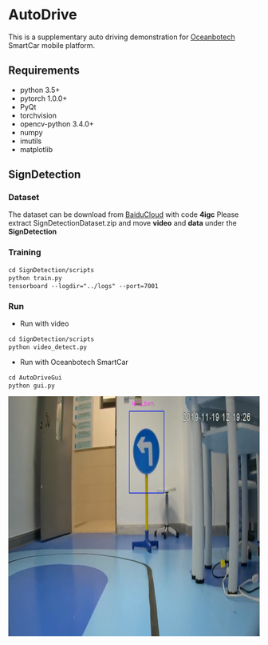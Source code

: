 # AutoDrive
This is a supplementary auto driving demonstration for [Oceanbotech](http://www.oceanbotech.com/) SmartCar mobile platform.
## Requirements
- python 3.5+
- pytorch 1.0.0+
- PyQt
- torchvision
- opencv-python 3.4.0+
- numpy
- imutils
- matplotlib

## SignDetection

### Dataset
The dataset can be download from [BaiduCloud](https://pan.baidu.com/s/161fAYULqjc2drLmu7pHZzw) with code **4igc**
Please extract SignDetectionDataset.zip and move **video** and **data** under the **SignDetection**

### Training
```shell script
cd SignDetection/scripts
python train.py
tensorboard --logdir="../logs" --port=7001
```

### Run
- Run with video
```shell script
cd SignDetection/scripts
python video_detect.py
```

- Run with Oceanbotech SmartCar
```shell script
cd AutoDriveGui
python gui.py
```
<div align=center><img src="https://github.com/Merical/AutoDrive/blob/master/Images/signdetection.png" width=640 height=480></div>
